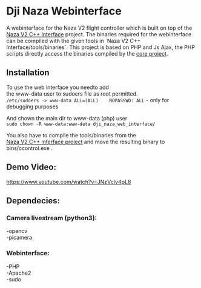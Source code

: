 # Dji Naza Webinterface
A webinterface for the Naza V2 flight controller which is built on top of the [Naza V2 C++ Interface](https://github.com/MrGrimod/dji_naza_interface_c-) project. The binaries required for the webinterface can be compiled with the given tools in ´Naza V2 C++ Interface/tools/binaries´. This project is based on PHP and Js Ajax, the PHP scripts directly access the binaries compiled by the [core project](https://github.com/MrGrimod/dji_naza_interface_c-).<br>

## Installation

To use the web interface you needto  add <br>
the www-data user to sudoers file as root permitted. <br>
`/etc/sudoers -> www-data ALL=(ALL)    NOPASSWD: ALL` - only for debugging purposes <br>

And chown the main dir to www-data (php) user <br>
`sudo chown -R www-data:www-data dji_naza_web_interface/` <br>

You also have to compile the tools/binaries from the <br>
[Naza V2 C++ interface project](https://github.com/MrGrimod/dji_naza_interface_c-) and move the resulting binary to bins/ccontrol.exe . <br>

## Demo Video:
https://www.youtube.com/watch?v=JNzVcIv4pL8

## Dependecies:
### Camera livestream (python3): <br>
-opencv  <br>
-picamera

### Webinterface:
-PHP  <br>
-Apache2  <br>
-sudo 
